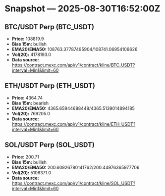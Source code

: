 # Snapshot — 2025-08-30T16:52:00Z

## BTC/USDT Perp (BTC_USDT)
- **Price:** 108819.9
- **Bias 15m:** bullish
- **EMA20/EMA50:** 108763.37787495904/108741.06954106626
- **Vol(20):** 4178193.0
- **Data source:** https://contract.mexc.com/api/v1/contract/kline/BTC_USDT?interval=Min1&limit=60

## ETH/USDT Perp (ETH_USDT)
- **Price:** 4364.74
- **Bias 15m:** bearish
- **EMA20/EMA50:** 4365.65944688448/4365.5139014894185
- **Vol(20):** 769205.0
- **Data source:** https://contract.mexc.com/api/v1/contract/kline/ETH_USDT?interval=Min1&limit=60

## SOL/USDT Perp (SOL_USDT)
- **Price:** 200.71
- **Bias 15m:** bullish
- **EMA20/EMA50:** 200.60926780141762/200.44976365977706
- **Vol(20):** 5106371.0
- **Data source:** https://contract.mexc.com/api/v1/contract/kline/SOL_USDT?interval=Min1&limit=60
